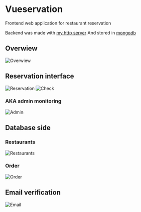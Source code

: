 # Vueservation
Frontend web application for restaurant reservation

Backend was made with [my http server](https://github.com/irusland/httpserver/tree/restaurant)
And stored in [mongodb](https://www.mongodb.com)

## Overwiew
![Overwiew](https://user-images.githubusercontent.com/49832869/104622184-fda36780-56a1-11eb-9976-16396cad9646.png)

## Reservation interface
![Reservation](https://user-images.githubusercontent.com/49832869/104622911-e2852780-56a2-11eb-8102-36635151e2e6.png)
![Check](https://user-images.githubusercontent.com/49832869/104622919-e6b14500-56a2-11eb-995c-9241f782e0ab.png)
### AKA admin monitoring
![Admin](https://user-images.githubusercontent.com/49832869/104622945-eca72600-56a2-11eb-8e3a-31a8e5618afc.png)

## Database side
### Restaurants
![Restaurants](https://user-images.githubusercontent.com/49832869/104622865-d731fc00-56a2-11eb-9677-5ad7b425fe06.png)
### Order
![Order](https://user-images.githubusercontent.com/49832869/104622891-ddc07380-56a2-11eb-9742-0105506a9b75.png)


## Email verification
![Email](https://user-images.githubusercontent.com/49832869/104622961-efa21680-56a2-11eb-871e-5252b2e8c9b6.png)

